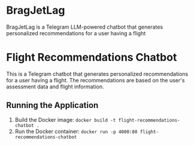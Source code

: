 # BragJetLag
BragJetLag is a Telegram LLM-powered chatbot that generates personalized recommendations for a user having a flight

# Flight Recommendations Chatbot

This is a Telegram chatbot that generates personalized recommendations for a user having a flight. The recommendations are based on the user's assessment data and flight information.

## Running the Application

1. Build the Docker image: `docker build -t flight-recommendations-chatbot .`
2. Run the Docker container: `docker run -p 4000:80 flight-recommendations-chatbot`
